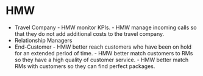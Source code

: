 # HMW
- Travel Company
		- HMW monitor KPIs.
		- HMW manage incoming calls so that they do not add additional costs to the travel company.
- Relationship Managers
- End-Customer
		- HMW better reach customers who have been on hold for an extended period of time.
		- HMW better match customers to RMs so they have a high quality of customer service.
		- HMW better match RMs with customers so they can find perfect packages.

